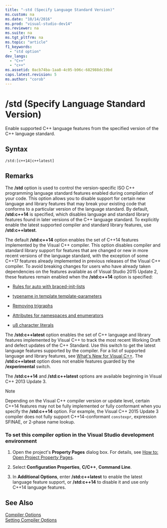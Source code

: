 ```yaml
---
title: "-std (Specify Language Standard Version)"
ms.custom: na
ms.date: "10/14/2016"
ms.prod: "visual-studio-dev14"
ms.reviewer: na
ms.suite: na
ms.tgt_pltfrm: na
ms.topic: "article"
f1_keywords: 
  - "std option"
dev_langs: 
  - "C++"
  - "c++"
ms.assetid: 0acb74ba-1aa8-4c05-b96c-682988dc19bd
caps.latest.revision: 5
ms.author: "corob"
---
```

# /std (Specify Language Standard Version)
Enable supported C++ language features from the specified version of the C++ language standard.  
  
## Syntax  
  
```  
/std:[c++14|c++latest]  
```  
  
## Remarks  
 The **/std** option is used to control the version-specific ISO C++ programming language standard features enabled during compilation of your code. This option allows you to disable support for certain new language and library features that may break your existing code that conforms to a particular version of the language standard. By default, **/std:c++14** is specified, which disables language and standard library features found in later versions of the C++ language standard. To explicitly enable the latest supported compiler and standard library features, use **/std:c++latest**.  
  
 The default **/std:c++14** option enables the set of C++14 features implemented by the Visual C++ compiler. This option disables compiler and standard library support for features that are changed or new in more recent versions of the language standard, with the exception of some C++17 features already implemented in previous releases of the Visual C++ compiler. To avoid breaking changes for users who have already taken dependencies on the features available as of Visual Studio 2015 Update 2, these features remain enabled when the **/std:c++14** option is specified:  
  
-   [Rules for auto with braced-init-lists](http://www.open-std.org/jtc1/sc22/wg21/docs/papers/2014/n3922.html)  
  
-   [typename in template template-parameters](http://www.open-std.org/jtc1/sc22/wg21/docs/papers/2014/n4051.html)  
  
-   [Removing trigraphs](http://www.open-std.org/jtc1/sc22/wg21/docs/papers/2014/n4086.html)  
  
-   [Attributes for namespaces and enumerators](http://www.open-std.org/jtc1/sc22/wg21/docs/papers/2014/n4266.html)  
  
-   [u8 character literals](http://www.open-std.org/jtc1/sc22/wg21/docs/papers/2014/n4267.html)  
  
 The **/std:c++latest** option enables the set of C++ language and library features implemented by Visual C++ to track the most recent Working Draft and defect updates of the C++ Standard. Use this switch to get the latest language features supported by the compiler. For a list of supported language and library features, see [What's New for Visual C++](../top/what-s-new-for-visual-c---in-visual-studio-2015.md). The **/std:c++latest** option does not enable features guarded by the **/experimental** switch.  
  
 The **/std:c++14** and **/std:c++latest** options are available beginning in Visual C++ 2013 Update 3.  
  
> [!NOTE]
>  Depending on the Visual C++ compiler version or update level, certain C++14 features may not be fully implemented or fully conformant when you specify the **/std:c++14** option. For example, the Visual C++ 2015 Update 3 compiler does not fully support C++14-conformant `constexpr`, expression SFINAE, or 2-phase name lookup.  
  
### To set this compiler option in the Visual Studio development environment  
  
1.  Open the project's **Property Pages** dialog box. For details, see [How to: Open Project Property Pages](../notintoc/how-to--open-project-property-pages.md).  
  
2.  Select **Configuration Properties**, **C/C++**, **Command Line**.  
  
3.  In **Additional Options**, enter **/std:c++latest** to enable the latest language feature support, or **/std:c++14** to disable it and use only C++14 language features.  
  
## See Also  
 [Compiler Options](../buildref/compiler-options.md)   
 [Setting Compiler Options](../buildref/setting-compiler-options.md)